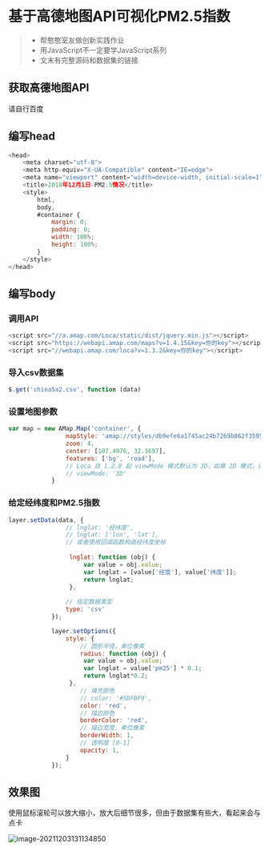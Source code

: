 # 基于高德地图API可视化PM2.5指数

> - 帮憨憨室友做创新实践作业
> - 用JavaScript不一定要学JavaScript系列
> - 文末有完整源码和数据集的链接

## 获取高德地图API

请自行百度

## 编写head

```javascript
<head>
    <meta charset="utf-8">
    <meta http-equiv="X-UA-Compatible" content="IE=edge">
    <meta name="viewport" content="width=device-width, initial-scale=1">
    <title>2018年12月1日-PM2.5情况</title>
    <style>
        html,
        body,
        #container {
            margin: 0;
            padding: 0;
            width: 100%;
            height: 100%;
        }
    </style>
</head>
```

## 编写body

### 调用API

```javascript
<script src="//a.amap.com/Loca/static/dist/jquery.min.js"></script>
<script src="https://webapi.amap.com/maps?v=1.4.15&key=你的key"></script>
<script src="//webapi.amap.com/loca?v=1.3.2&key=你的key"></script>
```

### 导入csv数据集

```javascript
$.get('china5a2.csv', function (data) 
```

### 设置地图参数

```javascript
var map = new AMap.Map('container', {
                mapStyle: 'amap://styles/db9efe6a1745ac24b7269b862f359536',
                zoom: 4,
                center: [107.4976, 32.1697],
                features: ['bg', 'road'],
                // Loca 自 1.2.0 起 viewMode 模式默认为 3D，如需 2D 模式，请显示配置。
                // viewMode: '3D'
            }
```

### 给定经纬度和PM2.5指数

```javascript
layer.setData(data, {
                // lnglat: '经纬度',
                // lnglat: ['lon', 'lat'],
                // 或者使用回调函数构造经纬度坐标
                
                 lnglat: function (obj) {
                     var value = obj.value;
                     var lnglat = [value['经度'], value['纬度']];
                     return lnglat;
                 },
                 
                // 指定数据类型
                type: 'csv'
            });

            layer.setOptions({
                style: {
                    // 圆形半径，单位像素
                    radius: function (obj) {
                     var value = obj.value;
                     var lnglat = value['pm25'] * 0.1;
                     return lnglat*0.2;
                 },
                    // 填充颜色
                    // color: '#5DFBF9',
                    color: 'red',
                    // 描边颜色
                    borderColor: 'red',
                    // 描边宽度，单位像素
                    borderWidth: 1,
                    // 透明度 [0-1]
                    opacity: 1,
                }
            });
```

## 效果图

使用鼠标滚轮可以放大缩小，放大后细节很多，但由于数据集有些大，看起来会与点卡

![image-20211203131134850](https://cdn.jsdelivr.net/gh/Chaos-xBug/img/blog/202112031311541.png)
